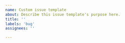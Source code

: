 ```yaml
---
name: Custom issue template
about: Describe this issue template's purpose here.
title: ''
labels: 'bug'
assignees: ''

---
```



